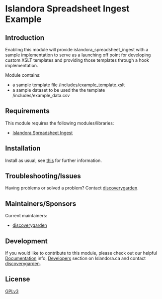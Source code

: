 # Islandora Spreadsheet Ingest Example

## Introduction

Enabling this module will provide islandora_spreadsheet_ingest with a sample
implementation to serve as a launching off point for developing custom XSLT
templates and providing those templates through a hook implementation.

Module contains:
* a sample template file /includes/example_template.xslt
* a sample dataset to be used the the template /includes/example_data.csv

## Requirements

This module requires the following modules/libraries:

* [Islandora Spreadsheet
Ingest](https://github.com/discoverygarden/islandora_spreadsheet_ingest)

## Installation

Install as usual, see
[this](https://drupal.org/documentation/install/modules-themes/modules-7) for
further information.                                         



## Troubleshooting/Issues

Having problems or solved a problem? Contact
[discoverygarden](http://support.discoverygarden.ca).

## Maintainers/Sponsors

Current maintainers:

* [discoverygarden](http://www.discoverygarden.ca)

## Development

If you would like to contribute to this module, please check out our helpful
[Documentation](https://github.com/Islandora/islandora/wiki#wiki-documentation-for-developers)
info, [Developers](http://islandora.ca/developers) section on Islandora.ca and
contact [discoverygarden](http://support.discoverygarden.ca).

## License

[GPLv3](http://www.gnu.org/licenses/gpl-3.0.txt)
